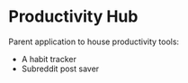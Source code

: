 # Productivity Hub

Parent application to house productivity tools:

- A habit tracker
- Subreddit post saver
